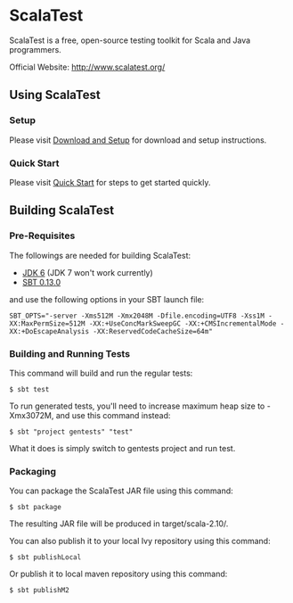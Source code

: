ScalaTest
=========

ScalaTest is a free, open-source testing toolkit for Scala and
Java programmers.

Official Website: http://www.scalatest.org/

Using ScalaTest
---------------

### Setup

Please visit [Download and Setup](http://www.scalatest.org/download) for download and setup instructions.

### Quick Start

Please visit [Quick Start](http://www.scalatest.org/quick_start) for steps to get started quickly.


Building ScalaTest
------------------

### Pre-Requisites

The followings are needed for building ScalaTest:

*   [JDK 6](http://www.oracle.com/technetwork/java/javasebusiness/downloads/java-archive-downloads-javase6-419409.html) (JDK 7 won't work currently)
*   [SBT 0.13.0](http://www.scala-sbt.org/0.13.0/docs/Getting-Started/Setup.html)

and use the following options in your SBT launch file:

    SBT_OPTS="-server -Xms512M -Xmx2048M -Dfile.encoding=UTF8 -Xss1M -XX:MaxPermSize=512M -XX:+UseConcMarkSweepGC -XX:+CMSIncrementalMode -XX:+DoEscapeAnalysis -XX:ReservedCodeCacheSize=64m"

### Building and Running Tests

This command will build and run the regular tests:

  `$ sbt test`

To run generated tests, you'll need to increase maximum heap size to -Xmx3072M, and use this command instead:

  `$ sbt "project gentests" "test"`

What it does is simply switch to gentests project and run test.

### Packaging

You can package the ScalaTest JAR file using this command:

  `$ sbt package`

The resulting JAR file will be produced in target/scala-2.10/.

You can also publish it to your local Ivy repository using this command:

  `$ sbt publishLocal`

Or publish it to local maven repository using this command:

  `$ sbt publishM2`